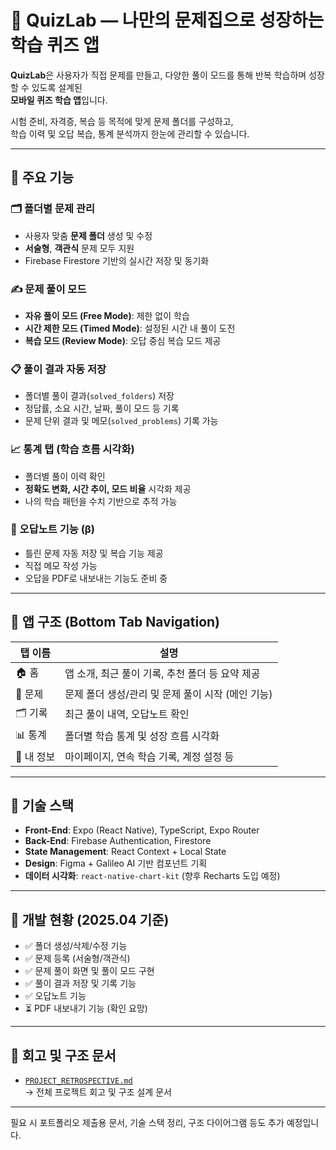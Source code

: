 # 🧠 QuizLab — 나만의 문제집으로 성장하는 학습 퀴즈 앱

**QuizLab**은 사용자가 직접 문제를 만들고, 다양한 풀이 모드를 통해 반복 학습하며 성장할 수 있도록 설계된  
**모바일 퀴즈 학습 앱**입니다.

시험 준비, 자격증, 복습 등 목적에 맞게 문제 폴더를 구성하고,  
학습 이력 및 오답 복습, 통계 분석까지 한눈에 관리할 수 있습니다.

---

## 🔧 주요 기능

### 🗂 폴더별 문제 관리
- 사용자 맞춤 **문제 폴더** 생성 및 수정
- **서술형**, **객관식** 문제 모두 지원
- Firebase Firestore 기반의 실시간 저장 및 동기화

### ✍️ 문제 풀이 모드
- **자유 풀이 모드 (Free Mode)**: 제한 없이 학습
- **시간 제한 모드 (Timed Mode)**: 설정된 시간 내 풀이 도전
- **복습 모드 (Review Mode)**: 오답 중심 복습 모드 제공

### 📋 풀이 결과 자동 저장
- 폴더별 풀이 결과(`solved_folders`) 저장
- 정답률, 소요 시간, 날짜, 풀이 모드 등 기록
- 문제 단위 결과 및 메모(`solved_problems`) 기록 가능

### 📈 통계 탭 (학습 흐름 시각화)
- 폴더별 풀이 이력 확인
- **정확도 변화, 시간 추이, 모드 비율** 시각화 제공
- 나의 학습 패턴을 수치 기반으로 추적 가능

### 🧠 오답노트 기능 (β)
- 틀린 문제 자동 저장 및 복습 기능 제공
- 직접 메모 작성 가능
- 오답을 PDF로 내보내는 기능도 준비 중

---

## 📱 앱 구조 (Bottom Tab Navigation)

| 탭 이름 | 설명 |
|--------|------|
| 🏠 홈 | 앱 소개, 최근 풀이 기록, 추천 폴더 등 요약 제공 |
| 🧠 문제 | 문제 폴더 생성/관리 및 문제 풀이 시작 (메인 기능) |
| 🗂 기록 | 최근 풀이 내역, 오답노트 확인 |
| 📊 통계 | 폴더별 학습 통계 및 성장 흐름 시각화 |
| 👤 내 정보 | 마이페이지, 연속 학습 기록, 계정 설정 등 |

---

## 🔌 기술 스택

- **Front-End**: Expo (React Native), TypeScript, Expo Router
- **Back-End**: Firebase Authentication, Firestore
- **State Management**: React Context + Local State
- **Design**: Figma + Galileo AI 기반 컴포넌트 기획
- **데이터 시각화**: `react-native-chart-kit` (향후 Recharts 도입 예정)

---

## 🧪 개발 현황 (2025.04 기준)

- ✅ 폴더 생성/삭제/수정 기능
- ✅ 문제 등록 (서술형/객관식)
- ✅ 문제 풀이 화면 및 풀이 모드 구현
- ✅ 풀이 결과 저장 및 기록 기능
- ✅ 오답노트 기능
- ⏳ PDF 내보내기 기능 (확인 요망)

---

## 📌 회고 및 구조 문서

- [`PROJECT_RETROSPECTIVE.md`](./PROJECT_RETROSPECTIVE.md)  
  → 전체 프로젝트 회고 및 구조 설계 문서

---

필요 시 포트폴리오 제출용 문서, 기술 스택 정리, 구조 다이어그램 등도 추가 예정입니다.
